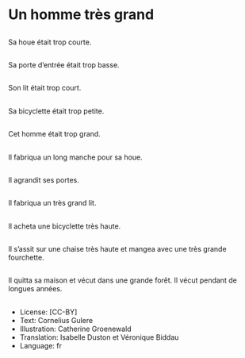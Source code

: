 # Un homme très grand

##
Sa houe était trop
courte.

##
Sa porte d’entrée était
trop basse.

##
Son lit était trop court.

##
Sa bicyclette était trop
petite.

##
Cet homme était trop
grand.

##
Il fabriqua un long
manche pour sa houe.

##
Il agrandit ses portes.

##
Il fabriqua un très grand
lit.

##
Il acheta une bicyclette
très haute.

##
Il s’assit sur une chaise
très haute et mangea
avec une très grande
fourchette.

##
Il quitta sa maison et
vécut dans une grande
forêt.
Il vécut pendant de
longues années.

##
* License: [CC-BY]
* Text: Cornelius Gulere
* Illustration: Catherine Groenewald
* Translation: Isabelle Duston et Véronique Biddau
* Language: fr
